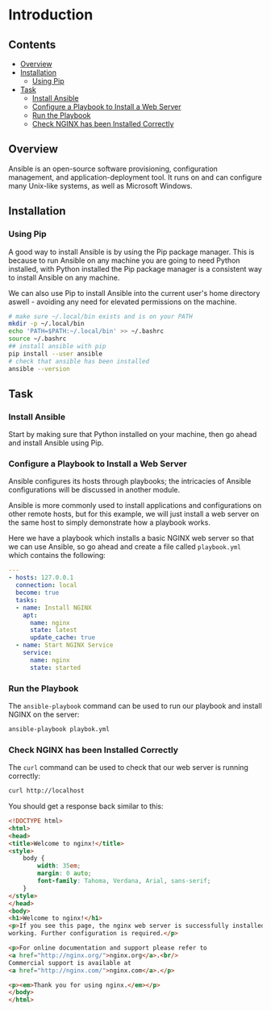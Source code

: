 <!--PROPS>
{
    "prerequisites": [
        "package-managers/pip-introduction",
        "linux/path-environment-variable"
    ],
    "supportedPlatforms": [
        "ubuntu-18"
    ]
}
<!-->

# Introduction

<!--TOC_START-->
## Contents
- [Overview](#overview)
- [Installation](#installation)
	- [Using Pip](#using-pip)
- [Task](#task)
	- [Install Ansible](#install-ansible)
	- [Configure a Playbook to Install a Web Server](#configure-a-playbook-to-install-a-web-server)
	- [Run the Playbook](#run-the-playbook)
	- [Check NGINX has been Installed Correctly](#check-nginx-has-been-installed-correctly)

<!--TOC_END-->
## Overview
Ansible is an open-source software provisioning, configuration management, and application-deployment tool.
It runs on and can configure many Unix-like systems, as well as Microsoft Windows. 

## Installation

### Using Pip
A good way to install Ansible is by using the Pip package manager.
This is because to run Ansible on any machine you are going to need Python installed, with Python installed the Pip package manager is a consistent way to install Ansible on any machine.

We can also use Pip to install Ansible into the current user's home directory aswell - avoiding any need for elevated permissions on the machine.
```bash
# make sure ~/.local/bin exists and is on your PATH
mkdir -p ~/.local/bin
echo 'PATH=$PATH:~/.local/bin' >> ~/.bashrc
source ~/.bashrc
## install ansible with pip
pip install --user ansible
# check that ansible has been installed
ansible --version
```

## Task

### Install Ansible
Start by making sure that Python installed on your machine, then go ahead and install Ansible using Pip.

### Configure a Playbook to Install a Web Server
Ansible configures its hosts through playbooks; the intricacies of Ansible configurations will be discussed in another module.

Ansible is more commonly used to install applications and configurations on other remote hosts, but for this example, we will just install a web server on the same host to simply demonstrate how a playbook works.

Here we have a playbook which installs a basic NGINX web server so that we can use Ansible, so go ahead and create a file called `playbook.yml` which contains the following:
```yaml
---
- hosts: 127.0.0.1
  connection: local
  become: true
  tasks:
  - name: Install NGINX
    apt:
      name: nginx
      state: latest
      update_cache: true
  - name: Start NGINX Service
    service:
      name: nginx
      state: started
```

### Run the Playbook
The `ansible-playbook` command can be used to run our playbook and install NGINX on the server:
```bash
ansible-playbook playbok.yml
```

### Check NGINX has been Installed Correctly
The `curl` command can be used to check that our web server is running correctly:
```bash
curl http://localhost
```
You should get a response back similar to this:
```html
<!DOCTYPE html>
<html>
<head>
<title>Welcome to nginx!</title>
<style>
    body {
        width: 35em;
        margin: 0 auto;
        font-family: Tahoma, Verdana, Arial, sans-serif;
    }
</style>
</head>
<body>
<h1>Welcome to nginx!</h1>
<p>If you see this page, the nginx web server is successfully installed and
working. Further configuration is required.</p>

<p>For online documentation and support please refer to
<a href="http://nginx.org/">nginx.org</a>.<br/>
Commercial support is available at
<a href="http://nginx.com/">nginx.com</a>.</p>

<p><em>Thank you for using nginx.</em></p>
</body>
</html>
```
